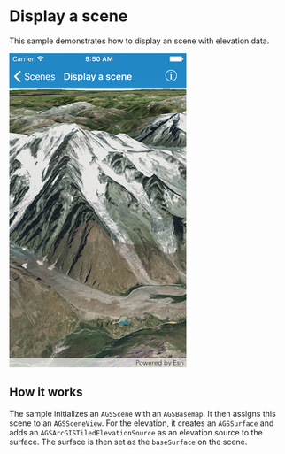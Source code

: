 # Display a scene

This sample demonstrates how to display an scene with elevation data.

![](image1.png)

## How it works

The sample initializes an `AGSScene` with an `AGSBasemap`. It then
assigns this scene to an `AGSSceneView`. For the elevation, it creates
an `AGSSurface` and adds an `AGSArcGISTiledElevationSource` as an
elevation source to the surface. The surface is then set as the
`baseSurface` on the scene.
